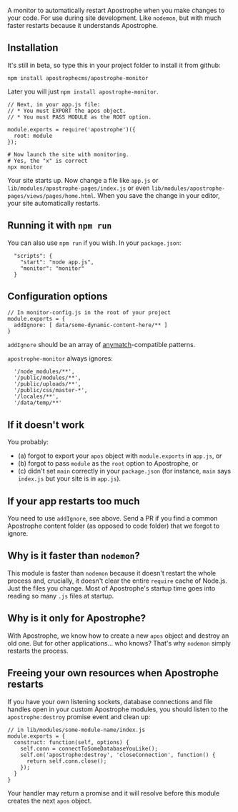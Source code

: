 A monitor to automatically restart Apostrophe when you make changes to your code. For use during site development. Like `nodemon`, but with much faster restarts because it understands Apostrophe.

## Installation

It's still in beta, so type this in your project folder to install it from github:

```
npm install apostrophecms/apostrophe-monitor
```

Later you will just `npm install apostrophe-monitor`.

```
// Next, in your app.js file:
// * You must EXPORT the apos object.
// * You must PASS MODULE as the ROOT option.

module.exports = require('apostrophe')({
  root: module
});
```

```
# Now launch the site with monitoring.
# Yes, the "x" is correct
npx monitor
```

Your site starts up. Now change a file like `app.js` or `lib/modules/apostrophe-pages/index.js` or even `lib/modules/apostrophe-pages/views/pages/home.html`. When you save the change in your editor, your site automatically restarts.

## Running it with `npm run`

You can also use `npm run` if you wish. In your `package.json`:

```
  "scripts": {
    "start": "node app.js",
    "monitor": "monitor"
  }
```

## Configuration options

```
// In monitor-config.js in the root of your project
module.exports = {
  addIgnore: [ data/some-dynamic-content-here/** ]
}
```

`addIgnore` should be an array of [anymatch](https://npmjs.org/package/anymatch)-compatible patterns.

`apostrophe-monitor` always ignores:

```
  '/node_modules/**',
  '/public/modules/**',
  '/public/uploads/**',
  '/public/css/master-*',
  '/locales/**',
  '/data/temp/**'
```

## If it doesn't work

You probably:

* (a) forgot to export your `apos` object with `module.exports` in `app.js`, or
* (b) forgot to pass `module` as the `root` option to Apostrophe, or
* (c) didn't set `main` correctly in your `package.json` (for instance, `main` says `index.js` but your site is in `app.js`).

## If your app restarts too much

You need to use `addIgnore`, see above. Send a PR if you find a common Apostrophe content folder (as opposed to code folder) that we forgot to ignore.

## Why is it faster than `nodemon`?

This module is faster than `nodemon` because it doesn't restart the whole process and, crucially, it doesn't clear the entire `require` cache of Node.js. Just the files you change. Most of Apostrophe's startup time goes into reading so many `.js` files at startup.

## Why is it only for Apostrophe?

With Apostrophe, we know how to create a new `apos` object and destroy an old one. But for other applications... who knows? That's why `nodemon` simply restarts the process.

## Freeing your own resources when Apostrophe restarts

If you have your own listening sockets, database connections and file handles open in your custom Apostrophe modules, you should listen to the `apostrophe:destroy` promise event and clean up:

```
// in lib/modules/some-module-name/index.js
module.exports = {
  construct: function(self, options) {
  	self.conn = connectToSomeDatabaseYouLike();
  	self.on('apostrophe:destroy', 'closeConnection', function() {
  	  return self.conn.close();
	});
  }  
}
```

Your handler may return a promise and it will resolve before this module creates the next `apos` object.
